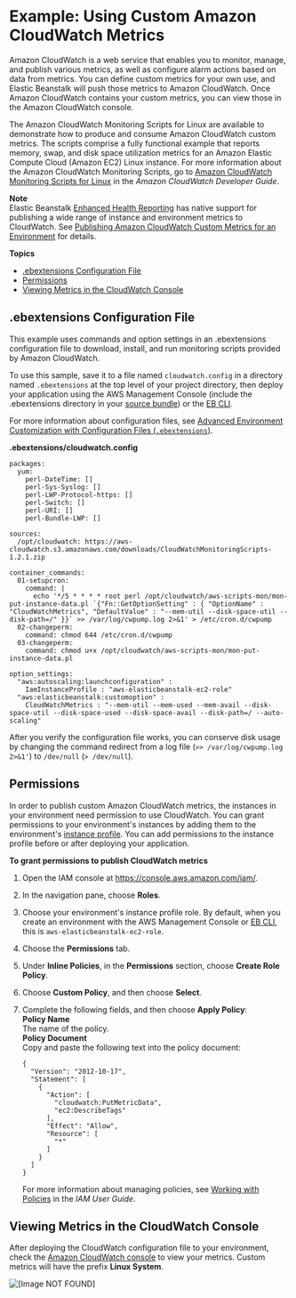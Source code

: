 # Example: Using Custom Amazon CloudWatch Metrics<a name="customize-containers-cw"></a>

Amazon CloudWatch is a web service that enables you to monitor, manage, and publish various metrics, as well as configure alarm actions based on data from metrics\. You can define custom metrics for your own use, and Elastic Beanstalk will push those metrics to Amazon CloudWatch\. Once Amazon CloudWatch contains your custom metrics, you can view those in the Amazon CloudWatch console\.

The Amazon CloudWatch Monitoring Scripts for Linux are available to demonstrate how to produce and consume Amazon CloudWatch custom metrics\. The scripts comprise a fully functional example that reports memory, swap, and disk space utilization metrics for an Amazon Elastic Compute Cloud \(Amazon EC2\) Linux instance\. For more information about the Amazon CloudWatch Monitoring Scripts, go to [Amazon CloudWatch Monitoring Scripts for Linux](http://docs.aws.amazon.com/AmazonCloudWatch/latest/DeveloperGuide/mon-scripts.html) in the *Amazon CloudWatch Developer Guide*\.

**Note**  
Elastic Beanstalk [Enhanced Health Reporting](health-enhanced.md) has native support for publishing a wide range of instance and environment metrics to CloudWatch\. See [Publishing Amazon CloudWatch Custom Metrics for an Environment](health-enhanced-cloudwatch.md) for details\.

**Topics**
+ [\.ebextensions Configuration File](#customize-containers-cw-update-roles)
+ [Permissions](#customize-containers-cw-policy)
+ [Viewing Metrics in the CloudWatch Console](#customize-containers-cw-console)

## \.ebextensions Configuration File<a name="customize-containers-cw-update-roles"></a>

This example uses commands and option settings in an \.ebextensions configuration file to download, install, and run monitoring scripts provided by Amazon CloudWatch\.

To use this sample, save it to a file named `cloudwatch.config` in a directory named `.ebextensions` at the top level of your project directory, then deploy your application using the AWS Management Console \(include the \.ebextensions directory in your [source bundle](applications-sourcebundle.md)\) or the [EB CLI](eb-cli3.md)\.

For more information about configuration files, see [Advanced Environment Customization with Configuration Files \(`.ebextensions`\)](ebextensions.md)\.

**\.ebextensions/cloudwatch\.config**

```
packages:
  yum:
    perl-DateTime: []
    perl-Sys-Syslog: []
    perl-LWP-Protocol-https: []
    perl-Switch: []
    perl-URI: []
    perl-Bundle-LWP: []

sources: 
  /opt/cloudwatch: https://aws-cloudwatch.s3.amazonaws.com/downloads/CloudWatchMonitoringScripts-1.2.1.zip
  
container_commands:
  01-setupcron:
    command: |
      echo '*/5 * * * * root perl /opt/cloudwatch/aws-scripts-mon/mon-put-instance-data.pl `{"Fn::GetOptionSetting" : { "OptionName" : "CloudWatchMetrics", "DefaultValue" : "--mem-util --disk-space-util --disk-path=/" }}` >> /var/log/cwpump.log 2>&1' > /etc/cron.d/cwpump
  02-changeperm:
    command: chmod 644 /etc/cron.d/cwpump
  03-changeperm:
    command: chmod u+x /opt/cloudwatch/aws-scripts-mon/mon-put-instance-data.pl

option_settings:
  "aws:autoscaling:launchconfiguration" :
    IamInstanceProfile : "aws-elasticbeanstalk-ec2-role"
  "aws:elasticbeanstalk:customoption" :
    CloudWatchMetrics : "--mem-util --mem-used --mem-avail --disk-space-util --disk-space-used --disk-space-avail --disk-path=/ --auto-scaling"
```

After you verify the configuration file works, you can conserve disk usage by changing the command redirect from a log file \(`>> /var/log/cwpump.log 2>&1'`\) to `/dev/null` \(`> /dev/null`\)\. 

## Permissions<a name="customize-containers-cw-policy"></a>

In order to publish custom Amazon CloudWatch metrics, the instances in your environment need permission to use CloudWatch\. You can grant permissions to your environment's instances by adding them to the environment's [instance profile](concepts-roles-instance.md)\. You can add permissions to the instance profile before or after deploying your application\.

**To grant permissions to publish CloudWatch metrics**

1. Open the IAM console at [https://console\.aws\.amazon\.com/iam/](https://console.aws.amazon.com/iam/)\.

1. In the navigation pane, choose **Roles**\.

1. Choose your environment's instance profile role\. By default, when you create an environment with the AWS Management Console or [EB CLI](eb-cli3.md), this is `aws-elasticbeanstalk-ec2-role`\.

1. Choose the **Permissions** tab\.

1. Under **Inline Policies**, in the **Permissions** section, choose **Create Role Policy**\.

1. Choose **Custom Policy**, and then choose **Select**\.

1. Complete the following fields, and then choose **Apply Policy**:  
**Policy Name**  
The name of the policy\.  
**Policy Document**  
Copy and paste the following text into the policy document:  

   ```
   {
     "Version": "2012-10-17",
     "Statement": [
       {
         "Action": [
           "cloudwatch:PutMetricData",
           "ec2:DescribeTags"
         ],
         "Effect": "Allow",
         "Resource": [
           "*"
         ]
       }
     ]
   }
   ```

   For more information about managing policies, see [Working with Policies](http://docs.aws.amazon.com/IAM/latest/UserGuide/ManagingPolicies.html) in the *IAM User Guide*\.

## Viewing Metrics in the CloudWatch Console<a name="customize-containers-cw-console"></a>

After deploying the CloudWatch configuration file to your environment, check the [Amazon CloudWatch console](https://console.aws.amazon.com/cloudwatch/home) to view your metrics\. Custom metrics will have the prefix **Linux System**\.

![\[Image NOT FOUND\]](http://docs.aws.amazon.com/elasticbeanstalk/latest/dg/images/aeb-container-cw.png)